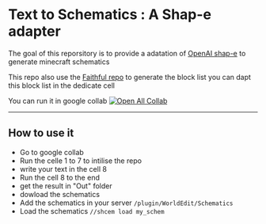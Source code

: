 # Text to Schematics : A Shap-e adapter

The goal of this reporsitory is to provide a adatation of [OpenAI shap-e](https://github.com/openai/shap-e) to generate minecraft schematics 

This repo also use the [Faithful repo](https://github.com/Faithful-Resource-Pack/Faithful-Java-32x) to generate the block list you can dapt this block list in the dedicate cell

You can run it in google collab [![Open All Collab](https://colab.research.google.com/assets/colab-badge.svg)](https://colab.research.google.com/drive/1vsDw6BSIx7wKGS2X81zHOKFCvgKlzN8y#scrollTo=HCvXkXnjt-H9)

---

## How to use it
- Go to google collab 
- Run the celle 1 to 7 to intilise the repo
- write your text in the cell 8 
- Run the cell 8 to the end
- get the result in "Out" folder
- dowload the schematics
- Add the schematics in your server ```/plugin/WorldEdit/Schematics```
- Load the schematics  ```//shcem load my_schem```
